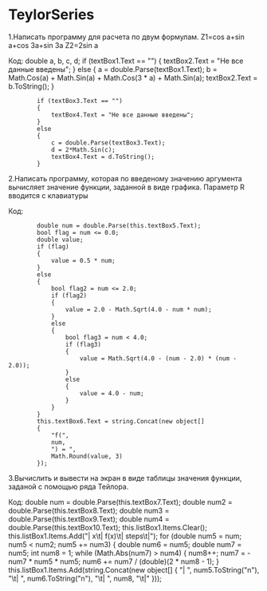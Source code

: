 # TeylorSeries
1.Написать программу для расчета по двум формулам.
Z1=cos a+sin a+cos 3a+sin 3a
Z2=2sin a

Код:
 double a, b, c, d;
            if (textBox1.Text == "")
            {
                textBox2.Text = "Не все данные введены";
            }
            else
            {
                a = double.Parse(textBox1.Text);
                b = Math.Cos(a) + Math.Sin(a) + Math.Cos(3 * a) + Math.Sin(a);
                textBox2.Text = b.ToString();
            }

            if (textBox3.Text == "")
            {
                textBox4.Text = "Не все данные введены";
            }
            else
            {
                c = double.Parse(textBox3.Text);
                d = 2*Math.Sin(c);
                textBox4.Text = d.ToString();
            }
  
2.Написать программу, которая по введеному значению аргумента вычисляет значение функции, заданной в виде графика. Параметр R вводится с клавиатуры

Код:

            double num = double.Parse(this.textBox5.Text);
            bool flag = num <= 0.0;
            double value;
            if (flag)
            {
                value = 0.5 * num;
            }
            else
            {
                bool flag2 = num <= 2.0;
                if (flag2)
                {
                    value = 2.0 - Math.Sqrt(4.0 - num * num);
                }
                else
                {
                    bool flag3 = num < 4.0;
                    if (flag3)
                    {
                        value = Math.Sqrt(4.0 - (num - 2.0) * (num - 2.0));
                    }
                    else
                    {
                        value = 4.0 - num;
                    }
                }
            }
            this.textBox6.Text = string.Concat(new object[]
            {
                "f(",
                num,
                ") = ",
                Math.Round(value, 3)
            });

3.Вычислить и вывести на экран в виде таблицы значения функции, заданой с помощью ряда Тейлора.

Код:
double num = double.Parse(this.textBox7.Text);
            double num2 = double.Parse(this.textBox8.Text);
            double num3 = double.Parse(this.textBox9.Text);
            double num4 = double.Parse(this.textBox10.Text);
            this.listBox1.Items.Clear();
            this.listBox1.Items.Add("|   x\t|   f(x)\t|   steps\t|");
            for (double num5 = num; num5 < num2; num5 += num3)
            {
                double num6 = num5;
                double num7 = num5;
                int num8 = 1;
                while (Math.Abs(num7) > num4)
                {
                    num8++;
                    num7 = -num7 * num5 * num5;
                    num6 += num7 / (double)(2 * num8 - 1);
                }
                this.listBox1.Items.Add(string.Concat(new object[]
                {
                    "| ",
                    num5.ToString("n"),
                    "\t| ",
                    num6.ToString("n"),
                    "\t| ",
                    num8,
                    "\t|"
                }));

